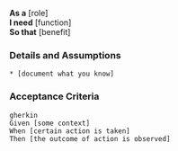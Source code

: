 **As a** [role]  
**I need** [function]  
**So that** [benefit]

### Details and Assumptions
    * [document what you know]      

### Acceptance Criteria
    gherkin 
    Given [some context]
    When [certain action is taken]
    Then [the outcome of action is observed]